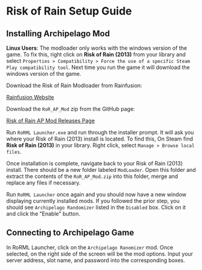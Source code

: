 # Risk of Rain Setup Guide

## Installing Archipelago Mod

**Linux Users**: The modloader only works with the windows version of the game.  To fix this, right click on **Risk of Rain (2013)** from your library and select `Properties > Compatibility > Force the use of a specific Steam Play compatibility tool`.  Next time you run the game it will download the windows version of the game.

Download the Risk of Rain Modloader from Rainfusion: 

[Rainfusion Website](https://rainfusion.net/)

Download the `RoR_AP_Mod` zip from the GitHub page:

[Risk of Rain AP Mod Releases Page](https://github.com/studkid/RoR_Archipelago/releases/)

Run `RoRML Launcher.exe` and run through the installer prompt.  It will ask you where your Risk of Rain (2013) install is located.  To find this, On Steam find **Risk of Rain (2013)** in your library.  Right click, select `Manage > Browse local files`.  

Once installation is complete, navigate back to your Risk of Rain (2013) install.  There should be a new folder labeled `ModLoader`.  Open this folder and extract the contents of the `RoR_AP_Mod.zip` into this folder, merge and replace any files if necessary.  

Run `RoRML Launcher` once again and you should now have a new window displaying currently installed mods.  If you followed the prior step, you should see `Archipelago Randomizer` listed in the `Disabled` box.  Click on it and click the "Enable" button.

## Connecting to Archipelago Game

In RoRML Launcher, click on the `Archipelago Ranomizer` mod.  Once selected, on the right side of the screen will be the mod options.  Input your server address, slot name, and password into the corresponding boxes.